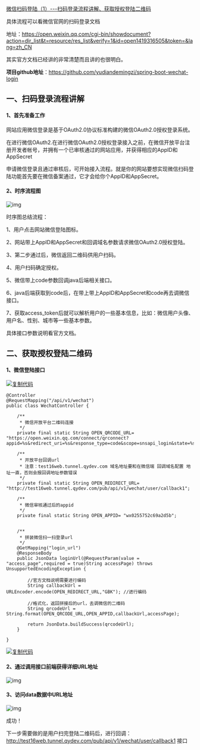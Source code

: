 [微信扫码登陆（1）---扫码登录流程讲解、获取授权登陆二维码](https://www.cnblogs.com/qdhxhz/p/9671802.html)

具体流程可以看微信官网的扫码登录文档

地址：https://open.weixin.qq.com/cgi-bin/showdocument?action=dir_list&t=resource/res_list&verify=1&id=open1419316505&token=&lang=zh_CN

其实官方文档已经讲的非常清楚而且讲的也很明白。

 **项目github地址**：https://github.com/yudiandemingzi/spring-boot-wechat-login

## 一、扫码登录流程讲解

#### 1、首先准备工作

网站应用微信登录是基于OAuth2.0协议标准构建的微信OAuth2.0授权登录系统。

在进行微信OAuth2.在进行微信OAuth2.0授权登录接入之前，在微信开放平台注册开发者帐号，并拥有一个已审核通过的网站应用，并获得相应的AppID和AppSecret

申请微信登录且通过审核后，可开始接入流程。就是你的网站要想实现微信扫码登陆功能首先要在微信备案通过，它才会给你个AppID和AppSecret。

#### 2、时序流程图

![img](https://img2018.cnblogs.com/blog/1090617/201809/1090617-20180918215245812-1025339122.png)

时序图总结流程：

1、用户点击网站微信登陆图标。

2、网站带上AppID和AppSecret和回调域名参数请求微信OAuth2.0授权登陆。

3、第二步通过后，微信返回二维码供用户扫码。

4、用户扫码确定授权。

5、微信带上code参数回调java后端相关接口。

6、java后端获取到code后，在带上带上AppID和AppSecret和code再去调微信接口。

7、获取access_token后就可以解析用户的一些基本信息，比如：微信用户头像、用户名、性别、城市等一些基本参数。

具体接口参数说明看官方文档。

 

## 二、获取授权登陆二维码

#### 1、微信登陆接口

[![复制代码](https://common.cnblogs.com/images/copycode.gif)](javascript:void(0);)

```
@Controller
@RequestMapping("/api/v1/wechat")
public class WechatController {
 
    /**
     * 微信开放平台二维码连接
     */
    private final static String OPEN_QRCODE_URL= "https://open.weixin.qq.com/connect/qrconnect?appid=%s&redirect_uri=%s&response_type=code&scope=snsapi_login&state=%s#wechat_redirect";

    /**
     * 开放平台回调url
     * 注意：test16web.tunnel.qydev.com 域名地址要和在微信端 回调域名配置 地址一直，否则会报回调地址参数错误
     */
    private final static String OPEN_REDIRECT_URL= "http://test16web.tunnel.qydev.com/pub/api/v1/wechat/user/callback1";

    /**
     * 微信审核通过后的appid
     */
    private final static String OPEN_APPID= "wx0255752c69a2d5b";


    /**
     * 拼装微信扫一扫登录url
     */
    @GetMapping("login_url")
    @ResponseBody
    public JsonData loginUrl(@RequestParam(value = "access_page",required = true)String accessPage) throws UnsupportedEncodingException {

        //官方文档说明需要进行编码
        String callbackUrl = URLEncoder.encode(OPEN_REDIRECT_URL,"GBK"); //进行编码

        //格式化，返回拼接后的url，去调微信的二维码
        String qrcodeUrl = String.format(OPEN_QRCODE_URL,OPEN_APPID,callbackUrl,accessPage);

        return JsonData.buildSuccess(qrcodeUrl);
    }
    
}
```

[![复制代码](https://common.cnblogs.com/images/copycode.gif)](javascript:void(0);)

#### 2、通过调用接口前端获得详细URL地址

![img](https://img2018.cnblogs.com/blog/1090617/201809/1090617-20180918231416830-1644474091.png)

#### 3、访问data数据中URL地址

![img](https://img2018.cnblogs.com/blog/1090617/201809/1090617-20180918231030763-2100449591.png)

成功！

下一步需要做的是用户扫完登陆二维码后，进行回调：http://test16web.tunnel.qydev.com/pub/api/v1/wechat/user/callback1 接口